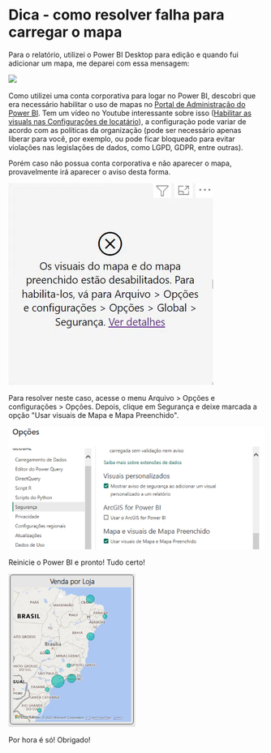# Dica - como resolver falha para carregar o mapa

Para o relatório, utilizei o Power BI Desktop para edição e quando fui adicionar um mapa, me deparei com essa mensagem:

![](/Img/falha_mapa.png)

Como utilizei uma conta corporativa para logar no Power BI, descobri que era necessário habilitar o uso de mapas no [Portal de Administração do Power BI](https://app.powerbi.com/admin-portal/tenantSettings). Tem um vídeo no Youtube interessante sobre isso ([Habilitar as visuals nas Configurações de locatário](https://www.youtube.com/watch?v=enxLrGRiL68)), a configuração pode variar de acordo com as políticas da organização (pode ser necessário apenas liberar para você, por exemplo, ou pode ficar bloqueado para evitar violações nas legislações de dados, como LGPD, GDPR, entre outras).

Porém caso não possua conta corporativa e não aparecer o mapa, provavelmente irá aparecer o aviso desta forma.

![](Img/falha_mapa2.png)



Para resolver neste caso, acesse o menu Arquivo > Opções e configurações > Opções. Depois, clique em Segurança e deixe marcada a opção "Usar visuais de Mapa e Mapa Preenchido".

![](Img/correcao.png)

Reinicie o Power BI e pronto! Tudo certo!

![](Img/mapa.png)

Por hora é só! Obrigado!
